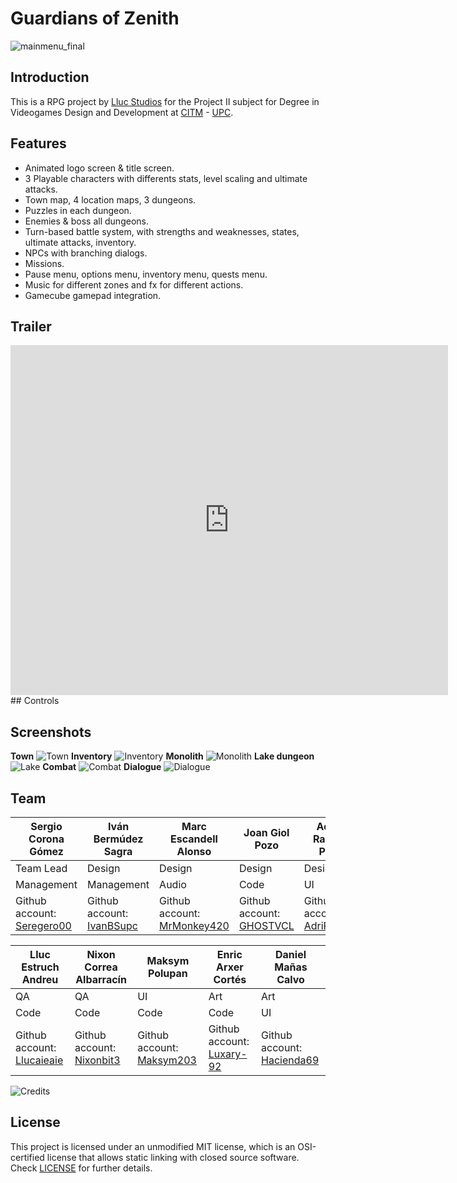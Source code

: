 # Guardians of Zenith
![mainmenu_final](https://github.com/Lluc-Studios/Guardians-of-Zenith/assets/99950357/119ad8f6-81ff-4c52-a766-280d6376a7b0)
## Introduction
This is a RPG project by [Lluc Studios](https://github.com/Lluc-Studios) for the Project II subject for Degree in Videogames Design and Development at [CITM](https://www.citm.upc.edu/) - [UPC](https://www.upc.edu/ca).
## Features
- Animated logo screen & title screen.
- 3 Playable characters with differents stats, level scaling and ultimate attacks.
- Town map, 4 location maps, 3 dungeons. 
- Puzzles in each dungeon.
- Enemies & boss all dungeons.
- Turn-based battle system, with strengths and weaknesses, states, ultimate attacks, inventory.
- NPCs with branching dialogs.
- Missions.
- Pause menu, options menu, inventory menu, quests menu.
- Music for different zones and fx for different actions.
- Gamecube gamepad integration.

## Trailer
<iframe width="700" height="560" src="https://www.youtube.com/embed/mPnxSs_5x4Y" title="YouTube video player" frameborder="0" allow="accelerometer; autoplay; clipboard-write; encrypted-media; gyroscope; picture-in-picture; web-share" allowfullscreen></iframe>
## Controls

## Screenshots
**Town**
![Town](https://github.com/Lluc-Studios/Guardians-of-Zenith/assets/99950357/61715060-89b0-4073-bfee-d888a7d055b8)
**Inventory**
![Inventory](https://github.com/Lluc-Studios/Guardians-of-Zenith/assets/99950357/662d98e2-2c8c-4d07-b4ef-359b3e02ee26)
**Monolith**
![Monolith](https://github.com/Lluc-Studios/Guardians-of-Zenith/assets/99950357/78f952b9-6787-4dee-9dfa-1d6ef5c619f3)
**Lake dungeon**
![Lake](https://github.com/Lluc-Studios/Guardians-of-Zenith/assets/99950357/4593bcad-1a85-4825-be01-1b79aa119918)
**Combat**
![Combat](https://github.com/Lluc-Studios/Guardians-of-Zenith/assets/99950357/0ce4c6d3-7c30-460a-b3a0-2bc59213487c)
**Dialogue**
![Dialogue](https://github.com/Lluc-Studios/Guardians-of-Zenith/assets/99950357/6dbf1e69-3588-4032-b0fe-7c1fd78afe4d)

## Team

| Sergio Corona Gómez | Iván Bermúdez Sagra | Marc Escandell Alonso | Joan Giol Pozo | Adrian Ramirez Perez |
|---|---|---|---|---|
| Team Lead | Design |Design | Design | Design |
|   Management    |  Management  | Audio | Code | UI |
| Github account: [Seregero00](https://github.com/seregero00) | Github account: [IvanBSupc](https://github.com/IvanBSupc) | Github account: [MrMonkey420](https://github.com/MrMonkey420) | Github account: [GHOSTVCL](https://github.com/GHOSTVCL) |Github account: [AdriRamirez](https://github.com/AdriRamirez) |

| Lluc Estruch Andreu | Nixon Correa Albarracín  |Maksym Polupan|Enric Arxer Cortés|Daniel Mañas Calvo|
|---|---|---|---|---|
| QA | QA |UI|Art|Art|
|Code|Code|Code|Code|UI|
| Github account: [Llucaieaie](https://github.com/Llucaieaie) | Github account: [Nixonbit3](https://github.com/Nixonbit3) |Github account: [Maksym203](https://github.com/Maksym203)|Github account: [Luxary-92](https://github.com/Luxary-92)|Github account: [Hacienda69](https://github.com/Hacienda69)|

![Credits](https://github.com/Lluc-Studios/Guardians-of-Zenith/assets/99950357/f35897a3-e217-4c7b-8ed2-c601187bece9)

## License

This project is licensed under an unmodified MIT license, which is an OSI-certified license that allows static linking with closed source software. Check [LICENSE](LICENSE) for further details.
